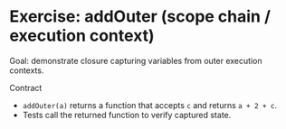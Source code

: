 # Exercise: addOuter (scope chain / execution context)

Goal: demonstrate closure capturing variables from outer execution contexts.

Contract
- `addOuter(a)` returns a function that accepts `c` and returns `a + 2 + c`.
- Tests call the returned function to verify captured state.
